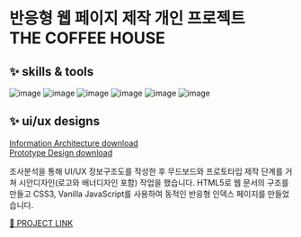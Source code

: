 # 반응형 웹 페이지 제작 개인 프로젝트<br>THE COFFEE HOUSE
## ✨ skills & tools
![image](https://github.com/songechoi/songechoi.github.io/assets/40445602/0465afaf-7a43-4b7e-9c8b-753c16aeafe0) ![image](https://github.com/songechoi/songechoi.github.io/assets/40445602/ae48c00a-7f64-4875-9855-3b9658cf0b11) ![image](https://github.com/songechoi/songechoi.github.io/assets/40445602/a86748f1-b9f0-42b3-9949-714e29fe8e62) ![image](https://github.com/songechoi/songechoi.github.io/assets/40445602/686447e8-3468-4011-ad7a-6c40ceceb3f2) ![image](https://github.com/songechoi/songechoi.github.io/assets/40445602/d4e7ca95-7ce6-44c8-b8a7-ce4e9b65f0d2) ![image](https://github.com/songechoi/songechoi.github.io/assets/40445602/0010d3cc-a993-4958-9952-af24cd35cab3)

## ✨ ui/ux designs
[Information Architecture download](https://github.com/songechoi/songechoi.github.io/files/13852879/default.pdf)<br>
[Prototype Design download](https://github.com/songechoi/songechoi.github.io/files/13852792/default.pdf)

 조사분석을 통해 UI/UX 정보구조도를 작성한 후 무드보드와 프로토타입 제작 단계를 거쳐 시안디자인(로고와 배너디자인 포함) 작업을 했습니다. HTML5로 웹 문서의 구조를 만들고 CSS3, Vanilla JavaScript를 사용하여 동적인 반응형 인덱스 페이지를 만들었습니다.

[🤝 PROJECT LINK](https://songechoi.github.io/index.html)
